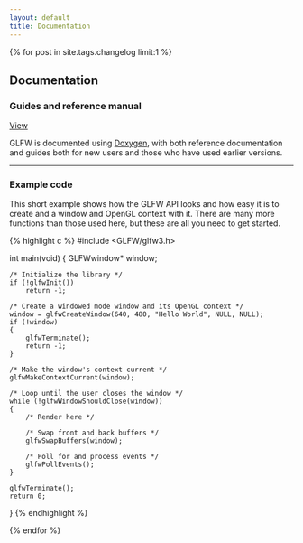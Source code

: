 ```yaml
---
layout: default
title: Documentation
---
```


{% for post in site.tags.changelog limit:1 %}

## Documentation

### Guides and reference manual

<a class="download" href="/docs/{{ post.title }}/" title="View documentation">View</a>

GLFW is documented using [Doxygen](http://www.stack.nl/~dimitri/doxygen/), with
both reference documentation and guides both for new users and those who have
used earlier versions.

---
### Example code

This short example shows how the GLFW API looks and how easy it is to create and
a window and OpenGL context with it.  There are many more functions than those
used here, but these are all you need to get started.

{% highlight c %}
#include <GLFW/glfw3.h>

int main(void)
{
    GLFWwindow* window;

    /* Initialize the library */
    if (!glfwInit())
        return -1;

    /* Create a windowed mode window and its OpenGL context */
    window = glfwCreateWindow(640, 480, "Hello World", NULL, NULL);
    if (!window)
    {
        glfwTerminate();
        return -1;
    }

    /* Make the window's context current */
    glfwMakeContextCurrent(window);

    /* Loop until the user closes the window */
    while (!glfwWindowShouldClose(window))
    {
        /* Render here */

        /* Swap front and back buffers */
        glfwSwapBuffers(window);

        /* Poll for and process events */
        glfwPollEvents();
    }

    glfwTerminate();
    return 0;
}
{% endhighlight %}

{% endfor %}
